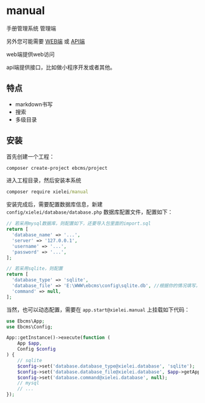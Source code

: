 # manual

手册管理系统 管理端

另外您可能需要 [WEB端](http://github.com/xielei/manual-web) 或 [API端](http://github.com/xielei/manual-api)

web端提供web访问

api端提供接口，比如做小程序开发或者其他。

## 特点

* markdown书写
* 搜索
* 多级目录

## 安装

首先创建一个工程：

``` bash
composer create-project ebcms/project
```

进入工程目录，然后安装本系统

``` cmd
composer require xielei/manual
```

安装完成后，需要配置数据库信息，新建 `config/xielei/database/database.php` 数据库配置文件，配置如下：

``` php
// 若采用mysql数据库，则配置如下，还要导入包里面的import.sql
return [
  'database_name' => '...',
  'server' => '127.0.0.1',
  'username' => '...',
  'password' => '...',
];

// 若采用sqlite，则配置
return [
  'database_type' => 'sqlite',
  'database_file' => 'E:\WWW\ebcms\config\sqlite.db', //根据你的情况填写，包里面有sqlite.db
  'command' => null,
];
```

当然，也可以动态配置，需要在 `app.start@xielei.manual` 上挂载如下代码：

``` php
use Ebcms\App;
use Ebcms\Config;

App::getInstance()->execute(function (
    App $app,
    Config $config
) {
    // sqlite
    $config->set('database.database_type@xielei.database', 'sqlite');
    $config->set('database.database_file@xielei.database', $app->getAppPath() . '/config/xielei/manual/manual.db');
    $config->set('database.command@xielei.database', null);
    // mysql
    // ...
});
```
